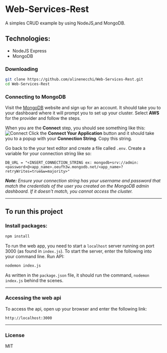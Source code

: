 # Web-Services-Rest

A simples CRUD example by using NodeJS,and MongoDB.

## Technologies:

- NodeJS Express
- MongoDB

### Downloading

```bash
git clone https://github.com/alinenecchi/Web-Services-Rest.git
cd Web-Services-Rest
```

### Connecting to MongoDB

Visit the [MongoDB](https://cloud.mongodb.com/) website and sign up for an account. It should take you to your dashboard where it will prompt you to set up your cluster. Select **AWS** for the provider and follow the steps.

When you are the **Connect** step, you should see something like this:
<br>
![Connect](./Assets/connect.png)
Click the **Connect Your Application** button and it should take you to a popup with your **Connection String**. Copy this string.

Go back to the your text editor and create a file called `.env`. Create a variable for your connection string like so:

```
DB_URL = "<INSERT_CONNECTION_STRING ex: mongodb+srv://admin:<password>@<app_name>.oeufh3w.mongodb.net/<app_name>?retryWrites=true&w=majority>"
```

_**Note:** Ensure your connection string has your username and password that match the credentials of the user you created on the MongoDB admin dashboard. If it doesn't match, you cannot access the cluster._

---

## To run this project

### Install packages:
```bash
npm install
```
 To run the web app, you need to start a `localhost` server running on port 3000 (as found in `index.js`). To start the server, enter the following into your command line. Run API:

```bash
nodemon index.js
```
As written in the `package.json` file, it should run the command, `nodemon index.js` behind the scenes.

---

### Accessing the web api

To access the api, open up your browser and enter the following link:

```
http://localhost:3000
```
---

### License

MIT

